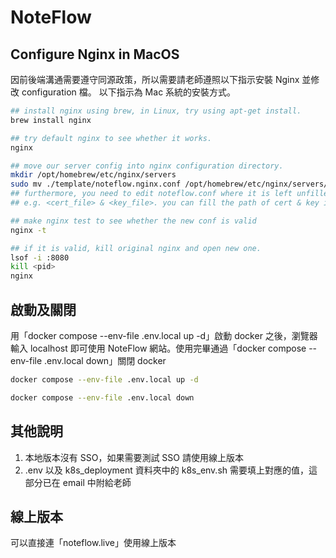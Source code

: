 # NoteFlow

## Configure Nginx in MacOS

因前後端溝通需要遵守同源政策，所以需要請老師遵照以下指示安裝 Nginx 並修改 configuration 檔。
以下指示為 Mac 系統的安裝方式。

```bash
## install nginx using brew, in Linux, try using apt-get install.
brew install nginx

## try default nginx to see whether it works.
nginx

## move our server config into nginx configuration directory.
mkdir /opt/homebrew/etc/nginx/servers
sudo mv ./template/noteflow.nginx.conf /opt/homebrew/etc/nginx/servers/noteflow.conf
## furthermore, you need to edit noteflow.conf where it is left unfilled.
## e.g. <cert_file> & <key_file>. you can fill the path of cert & key in frontend folder.

## make nginx test to see whether the new conf is valid
nginx -t

## if it is valid, kill original nginx and open new one.
lsof -i :8080
kill <pid>
nginx
```

## 啟動及關閉

用「docker compose --env-file .env.local up -d」啟動 docker 之後，瀏覽器輸入 localhost 即可使用 NoteFlow 網站。使用完畢通過「docker compose --env-file .env.local down」關閉 docker

```bash
docker compose --env-file .env.local up -d

docker compose --env-file .env.local down
```
## 其他說明

1. 本地版本沒有 SSO，如果需要測試 SSO 請使用線上版本
2. .env 以及 k8s_deployment 資料夾中的 k8s_env.sh 需要填上對應的值，這部分已在 email 中附給老師

## 線上版本

可以直接連「noteflow.live」使用線上版本

